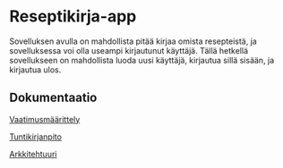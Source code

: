 #  Reseptikirja-app

Sovelluksen avulla on mahdollista pitää kirjaa omista resepteistä, ja sovelluksessa voi olla useampi kirjautunut käyttäjä. Tällä hetkellä sovellukseen on mahdollista luoda uusi käyttäjä, kirjautua sillä sisään, ja kirjautua ulos.

## Dokumentaatio

[Vaatimusmäärittely](https://github.com/MillaKelhu/ot-harjoitustyo/blob/master/dokumentaatio/vaatimusmaarittely.md)

[Tuntikirjanpito](https://github.com/MillaKelhu/ot-harjoitustyo/blob/master/dokumentaatio/tuntikirjanpito.md)

[Arkkitehtuuri](https://github.com/MillaKelhu/ot-harjoitustyo/blob/master/dokumentaatio/arkkitehtuuri.md)
